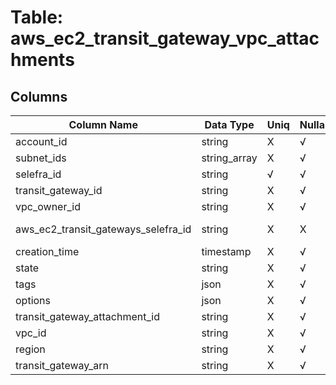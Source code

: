 # Table: aws_ec2_transit_gateway_vpc_attachments

## Columns 

|  Column Name   |  Data Type  | Uniq | Nullable | Description | 
|  ----  | ----  | ----  | ----  | ---- | 
| account_id | string | X | √ |  | 
| subnet_ids | string_array | X | √ |  | 
| selefra_id | string | √ | √ | random id | 
| transit_gateway_id | string | X | √ |  | 
| vpc_owner_id | string | X | √ |  | 
| aws_ec2_transit_gateways_selefra_id | string | X | X | fk to aws_ec2_transit_gateways.selefra_id | 
| creation_time | timestamp | X | √ |  | 
| state | string | X | √ |  | 
| tags | json | X | √ |  | 
| options | json | X | √ |  | 
| transit_gateway_attachment_id | string | X | √ |  | 
| vpc_id | string | X | √ |  | 
| region | string | X | √ |  | 
| transit_gateway_arn | string | X | √ |  | 


